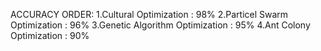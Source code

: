 ACCURACY ORDER:
  1.Cultural Optimization : 98%
  2.Particel Swarm Optimization : 96%
  3.Genetic Algorithm Optimization : 95%
  4.Ant Colony Optimization : 90%
